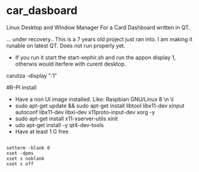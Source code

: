 # car_dasboard
Linux Desktop and WIndow Manager For a Card Dashboard written in QT.

... under recovery.. This is a 7 years old project just ran into. I am making it runable on latest QT. Does not run properly yet.

   * If you run it start the start-xephir.sh and run the appon display 1, otherwis would iterfere with curent desktop.
   
   
   carutza -display ":1"
   
   
   #R-PI install
   
   * Have a non UI image installed. Like: Raspbian GNU/Linux 8 \n \l
   * sudo apt-get update && sudo apt-get install libtool libx11-dev xinput autoconf libx11-dev libxi-dev x11proto-input-dev xorg -y
   * sudo apt-get install x11-xserver-utils xinit
   * udo apt-get install -y qt4-dev-tools
   * Have at least 1 G free
   
   
   ```
   
setterm -blank 0
xset -dpms
xset s noblank
xset s off

```

   
